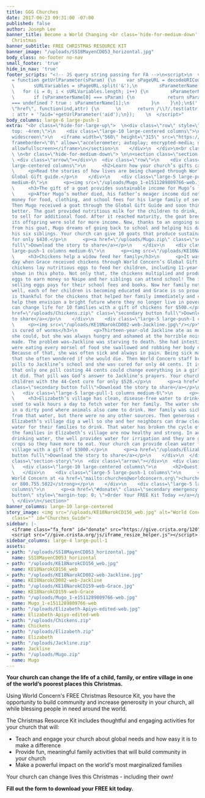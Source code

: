 ```yaml
---
title: GGG Churches
date: 2017-06-23 09:31:00 -07:00
published: false
author: Joseph Lee
banner_title: Become a World Changing <br class='hide-for-medium-down' /> Church this
  Christmas
banner_subtitle: FREE CHRISTMAS RESOURCE KIT
banner_image: "/uploads/SS18MayenCD053_horizontal.jpg"
body_class: no-footer no-nav
small_footer: 'true'
hide_in_nav: 'true'
footer_scripts: "<!-- JS query string passing for FA -->\n<script>\n  var getUrlParameter
  = function getUrlParameter(sParam) {\n    var sPageURL = decodeURIComponent(window.location.search.substring(1)),\n
  \       sURLVariables = sPageURL.split('&'),\n        sParameterName,\n        i;\n\n
  \   for (i = 0; i < sURLVariables.length; i++) {\n        sParameterName = sURLVariables[i].split('=');\n\n
  \       if (sParameterName[0] === sParam) {\n            return sParameterName[1]
  === undefined ? true : sParameterName[1];\n        }\n    }\n};\n$('.pass-aid').attr(
  \"href\", function(ind,attr) {\n      \n      return /\\?/.test(attr) ? attr + '&aid='+getUrlParameter('aid')
  : attr + '?aid='+getUrlParameter('aid');\n});    \n  </script>"
body_columns: large-6 large-push-1
extra: "<br class=\"hide-for-large-up\">  \n<div class=\"row\" style=\"position: relative;
  top: -4rem;\">\n    <div class=\"large-10 large-centered columns\">\n<section class=\"flex-video
  widescreen\">\n   <iframe width=\"560\" height=\"315\" src=\"https://www.youtube.com/embed/SGsJeqdJUg0?rel=0&modestbranding=1&autohide=1&showinfo=0&controls=0\"
  frameborder=\"0\" allow=\"accelerometer; autoplay; encrypted-media; gyroscope; picture-in-picture\"
  allowfullscreen></iframe>\n</section>\n    </div>\n  </div>\n<br class=\"hide-for-medium-down\">
  \ \n<br class=\"hide-for-medium-down\"> \n\n<section class=\"section-story\">\n
  \ <div class=\"arrow\"></div>\n  <div class=\"row\">\n    <div class=\"large-10
  large-centered columns\">\n      <h2>Learn how your church’s gifts can change lives</h2>\n
  \     <p>Read the stories of how lives are being changed through World Concern's
  Global Gift guide.</p>\n    </div>\n    <div class=\"large-5 large-push-1 columns
  medium-6\">\n      <p><img src=\"/uploads/Mugo_1-e1511289809766-web.jpg\"/></p>\n
  \     <h3>The gift of a goat provides sustainable income for Mugo’s family</h3>\n
  \     <p>After Mugo’s mother died, his father’s meager income did not bring in enough
  money for food, clothing, and school fees for his large family of seven children.
  Then Mugo received a goat through the Global Gift Guide and soon things got much
  better. The goat provided nutritious milk for the children to drink, with extra
  to sell for additional food. After it reached maturity, the goat bred and some of
  its offspring were sold for more income. Now, thanks to an ongoing source of income
  from his goat, Mugo dreams of going back to school and helping his dad provide for
  his six siblings. Your church can give 10 goats that produce sustainable income
  for only $430.</p>\n      <p><a href=\"/uploads/Mugo.zip\" class=\"secondary button
  full\">Download the story to share</a></p>\n    </div>\n    <div class=\"large-5
  large-push-1 columns medium-6\">\n      <p><img src=\"/uploads/KE18NarokCD159-web-Grace.jpg\"/></p>\n
  \     <h3>Chickens help a widow feed her family</h3>\n      <p>It was a wonderful
  day when Grace received chickens through World Concern’s Global Gift Guide. The
  chickens lay nutritious eggs to feed her children, including 11-year-old Naipe,
  shown in this photo. Not only that, the chickens multiplied and produced enough
  eggs to earn money so Naipe and her siblings can attend school! The income from
  selling eggs pays for their school fees and books. Now her family not only eats
  well, each of her children is becoming educated and Grace is so proud of them. She
  is thankful for the chickens that helped her family immediately and continue to
  help them envision a bright future where they no longer live in poverty. Your church
  can change life for 10 families with a gift of chickens for $500.</p>\n      <p><a
  href=\"/uploads/Chickens.zip\" class=\"secondary button full\">Download the story
  to share</a></p>\n    </div>\n    <div class=\"large-5 large-push-1 columns medium-6\">\n
  \     <p><img src=\"/uploads/KE18NarokCD082-web-Jackline.jpg\"/></p>\n      <h3>Jackline
  is cured of worms</h3>\n      <p>Thirteen-year-old Jackline ate as much food as
  she could, but she was always hungry and ashamed at the horrible noises her stomach
  made. The problem was—Jackline was starving to death. She had intestinal worms that
  were eating every morsel of food she swallowed and robbing her body of nutrients.
  Because of that, she was often sick and always in pain. Being sick made her so afraid
  that she often wondered if she would die. Then World Concern staff brought de-worming
  pills to Jackline’s school and she was cured for only 44 cents. It is hard to imagine
  that only one pill costing 44 cents could change everything in a girl’s life—but
  it did. That pill was God’s answer to Jackline’s prayers. Your church can heal 1,200
  children with the 44-Cent cure for only $528.</p>\n      <p><a href=\"/uploads/Jackline.zip\"
  class=\"secondary button full\">Download the story to share</a></p>\n    </div>\n
  \   <div class=\"large-5 large-pull-1 columns medium-6\">\n      <p><img src=\"/uploads/Elizabeth-Apiyo-edited-web.jpg\"/></p>\n
  \     <h3>Elizabeth’s village has clean, disease-free water to drink</h3>\n      <p>Elizabeth
  used to walk hours a day to fetch water for her family. The water she found was
  in a dirty pond where animals also came to drink. Her family was sick all the time
  from that water, but there were no any other sources. Then generous donors helped
  Elizabeth’s village dig a well so she and her neighbors can draw clean, disease-free
  water for their families to drink. That water has broken the cycle of sickness and
  the families in Elizabeth’s village are now healthy and strong. In addition to clean
  drinking water, the well provides water for irrigation and they are growing higher-yielding
  crops so they have more to eat. Your church can provide clean water for an entire
  village with a gift of $3000.</p>\n      <p><a href=\"/uploads/Elizabeth.zip\" class=\"secondary
  button full\">Download the story to share</a></p>\n    </div>\n  </div>\n</section>\n<section
  class=\"section-story\">\n  <div class=\"arrow\"></div>\n  <div class=\"row\">\n
  \   <div class=\"large-10 large-centered columns\">\n      <h2>Questions?</h2>\n
  \   </div>\n    <div class=\"large-5 large-push-1 columns\">\n      <p><strong>Contact
  World Concern at <a href=\"mailto:churches@worldconcern.org\">churches@worldconcern.org</a>
  or 800.755.5022</strong></p>\n    </div>\n    <div class=\"large-5 large-pull-1
  columns\">\n      <p><a href=\"#donate\" class=\"secondary emergency full large
  button\" style=\"margin-top: 0; \">Order Your FREE Kit Today »</a></p>\n    </div>\n
  \ </div>\n</section>"
banner_columns: large-10 large-centered
story_image: <img src="/uploads/KE18NarokCD156_web.jpg" alt="World Concern Gift Guide"
  class="" id="Churches_Guide">
sidebar: |-
  <iframe class="fa_form" id="donate" src="https://give.crista.org/120" height="400" width="100%" frameborder="0" style="display: block; overflow-y: hidden;" scrolling="no"></iframe>
  <script src="//give.crista.org/js/iframe_resize_helper.js"></script>
sidebar_columns: large-4 large-pull-1
assets:
- path: "/uploads/SS18MayenCD053_horizontal.jpg"
  name: SS18MayenCD053_horizontal
- path: "/uploads/KE18NarokCD156_web.jpg"
  name: KE18NarokCD156_web
- path: "/uploads/KE18NarokCD082-web-Jackline.jpg"
  name: KE18NarokCD082-web-Jackline
- path: "/uploads/KE18NarokCD159-web-Grace.jpg"
  name: KE18NarokCD159-web-Grace
- path: "/uploads/Mugo_1-e1511289809766-web.jpg"
  name: Mugo_1-e1511289809766-web
- path: "/uploads/Elizabeth-Apiyo-edited-web.jpg"
  name: Elizabeth-Apiyo-edited-web
- path: "/uploads/Chickens.zip"
  name: Chickens
- path: "/uploads/Elizabeth.zip"
  name: Elizabeth
- path: "/uploads/Jackline.zip"
  name: Jackline
- path: "/uploads/Mugo.zip"
  name: Mugo
---
```


**Your church can change the life of a child, family, or entire village in one of the world’s poorest places this Christmas.**

Using World Concern's FREE Christmas Resource Kit, you have the opportunity to build community and increase generosity in your church, all while blessing people in need around the world.

The Christmas Resource Kit includes thoughtful and engaging activities for your church that will:

* Teach and engage your church about global needs and how easy it is to make a difference
* Provide fun, meaningful family activities that will build community in your church
* Make a powerful impact on the world's most marginalized families

Your church can change lives this Christmas - including their own!

**Fill out the form to download your FREE kit today.**
